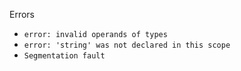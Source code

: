 Errors

* `error: invalid operands of types`
* `error: 'string' was not declared in this scope`
* `Segmentation fault`